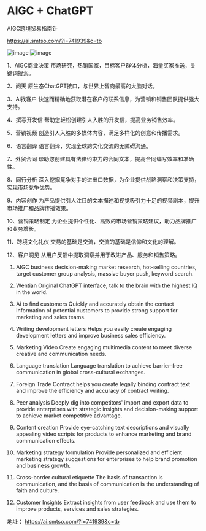 # AIGC + ChatGPT
AIGC跨境贸易指南针

https://ai.smtso.com/?i=741939&c=tb

![image](https://github.com/yonglie/AIGC/assets/1784965/0d397aa3-8c51-4b69-851e-da85364cea50)
![image](https://github.com/yonglie/AIGC/assets/1784965/04071352-2c2a-4d66-b3cf-fd9ebad4edd3)


1、AIGC商业决策
市场研究，热销国家，目标客户群体分析，海量买家推送，关键词搜索。

2、问天
原生态ChatGPT接口，与世界上智商最高的大脑对话。

3、Ai找客户
快速而精确地获取潜在客户的联系信息，为营销和销售团队提供强大支持。

4、撰写开发信
帮助您轻松创建引人入胜的开发信，提高业务销售效率。

5、营销视频
创造引人入胜的多媒体内容，满足多样化的创意和传播需求。

6、语言翻译
语言翻译，实现全球跨文化交流的无障碍沟通。

7、外贸合同
帮助您创建具有法律约束力的合同文本，提高合同编写效率和准确性。

8、同行分析
深入挖掘竞争对手的进出口数据，为企业提供战略洞察和决策支持，实现市场竞争优势。

9、内容创作
为产品提供引人注目的文本描述和视觉吸引力十足的视频剧本，提升市场推广和品牌传播效果。

10、营销策略制定
为企业提供个性化、高效的市场营销策略建议，助力品牌推广和业务增长。

11、跨境文化礼仪
交易的基础是交流，交流的基础是信仰和文化的理解。

12、客户洞见
从用户反馈中提取洞察并用于改进产品、服务和销售策略。

1. AIGC business decision-making 
 market research, hot-selling countries, target customer group analysis, massive buyer push, keyword search. 

2. Wentian
Original ChatGPT interface, talk to the brain with the highest IQ in the world. 

3. Ai to find customers 
Quickly and accurately obtain the contact information of potential customers to provide strong support for marketing and sales teams. 

4. Writing development letters 
Helps you easily create engaging development letters and improve business sales efficiency. 

5. Marketing Video
Create engaging multimedia content to meet diverse creative and communication needs. 

6. Language translation 
Language translation to achieve barrier-free communication in global cross-cultural exchanges. 

7. Foreign Trade Contract
 helps you create legally binding contract text and improve the efficiency and accuracy of contract writing. 

8. Peer analysis
Deeply dig into competitors' import and export data to provide enterprises with strategic insights and decision-making support to achieve market competitive advantage. 

9. Content creation
 Provide eye-catching text descriptions and visually appealing video scripts for products to enhance marketing and brand communication effects. 

10. Marketing strategy formulation
Provide personalized and efficient marketing strategy suggestions for enterprises to help brand promotion and business growth. 

11. Cross-border cultural etiquette
The basis of transaction is communication, and the basis of communication is the understanding of faith and culture. 

12. Customer Insights
Extract insights from user feedback and use them to improve products, services and sales strategies.

地址：
https://ai.smtso.com/?i=741939&c=tb

